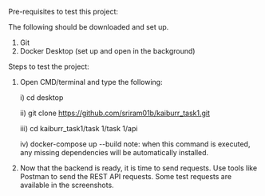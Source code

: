 Pre-requisites to test this project:

The following should be downloaded and set up.
1) Git
2) Docker Desktop (set up and open in the background)

Steps to test the project:

1) Open CMD/terminal and type the following:

   i) cd desktop

   ii) git clone https://github.com/sriram01b/kaiburr_task1.git

   iii) cd kaiburr_task1/task 1/task 1/api

   iv) docker-compose up --build
       note: when this command is executed, any missing dependencies will be automatically installed.

3) Now that the backend is ready, it is time to send requests. Use tools like Postman to send the REST API requests.
   Some test requests are available in the screenshots.
   
